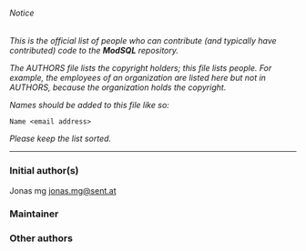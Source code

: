 ###### Notice

*This is the official list of people who can contribute (and typically have
contributed) code to the **ModSQL** repository.*

*The AUTHORS file lists the copyright holders; this file lists people. For
example, the employees of an organization are listed here but not in AUTHORS,
because the organization holds the copyright.*

*Names should be added to this file like so:*

	Name <email address>

*Please keep the list sorted.*

* * *

### Initial author(s)

Jonas mg <jonas.mg@sent.at>

### Maintainer



### Other authors


